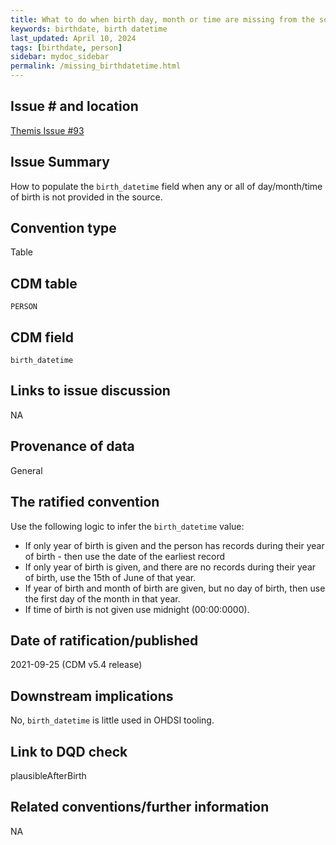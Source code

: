 ```yaml
---
title: What to do when birth day, month or time are missing from the source
keywords: birthdate, birth datetime
last_updated: April 10, 2024
tags: [birthdate, person]
sidebar: mydoc_sidebar
permalink: /missing_birthdatetime.html
---
```


## Issue # and location
[Themis Issue #93](https://github.com/OHDSI/Themis/issues/93)

## Issue Summary
How to populate the `birth_datetime` field when any or all of day/month/time of birth is not provided in the source.

## Convention type
Table 

## CDM table
`PERSON`

## CDM field
`birth_datetime`

## Links to issue discussion
NA

## Provenance of data
General

## The ratified convention
Use the following logic to infer the `birth_datetime` value:

- If only year of birth is given and the person has records during their year of birth - then use the date of the earliest record
- If only year of birth is given, and there are no records during their year of birth, use the 15th of June of that year.
- If year of birth and month of birth are given, but no day of birth, then use the first day of the month in that year.
- If time of birth is not given use midnight (00:00:0000).

## Date of ratification/published
2021-09-25 (CDM v5.4 release)

## Downstream implications
No, `birth_datetime` is little used in OHDSI tooling.

## Link to DQD check
plausibleAfterBirth

## Related conventions/further information
NA
